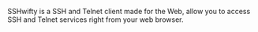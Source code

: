 SSHwifty is a SSH and Telnet client made for the Web, allow you to access SSH and Telnet services right from your web browser.